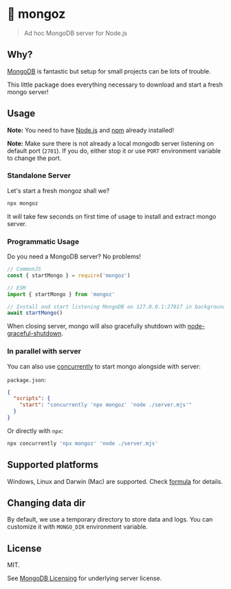 # 🥭 mongoz

> Ad hoc MongoDB server for Node.js

## Why?

[MongoDB](https://www.mongodb.com) is fantastic but setup for small projects can be lots of trouble.

This little package does everything necessary to download and start a fresh mongo server!

## Usage

**Note:** You need to have [Node.js](https://nodejs.org/en/) and [npm](https://docs.npmjs.com/cli/v7/commands/npm) already installed!

**Note:** Make sure there is not already a local mongodb server listening on default port (`2701`). If you do, either stop it or use `PORT` environment variable to change the port.

### Standalone Server

Let's start a fresh mongoz shall we?

```sh
npx mongoz
```

It will take few seconds on first time of usage to install and extract mongo server.

### Programmatic Usage

Do you need a MongoDB server? No problems!

```js
// CommonJS
const { startMongo } = require('mongoz')

// ESM
import { startMongo } from 'mongoz'

// Install and start listening MongoDB on 127.0.0.1:27017 in background
await startMongo()
```

When closing server, mongo will also gracefully shutdown with [node-graceful-shutdown](https://www.npmjs.com/package/node-graceful-shutdown).

### In parallel with server

You can also use [concurrently](https://www.npmjs.com/package/concurrently) to start mongo alongside with server:

`package.json`:

```json
{
  "scripts": {
    "start": "concurrently 'npx mongoz' 'node ./server.mjs'"
  }
}
```

Or directly with `npx`:

```sh
npx concurrently 'npx mongoz' 'node ./server.mjs'
```

## Supported platforms

Windows, Linux and Darwin (Mac) are supported. Check [formula](./src/formula) for details.

## Changing data dir

By default, we use a temporary directory to store data and logs. You can customize it with `MONGO_DIR` environment variable.

## License

MIT.

See [MongoDB Licensing](https://www.mongodb.com/community/licensing) for underlying server license.

